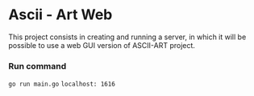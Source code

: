 # Ascii - Art Web
This project consists in creating and running a server, in which it will be possible to use a web GUI version of ASCII-ART project.

### Run command
`go run main.go`
`localhost: 1616`